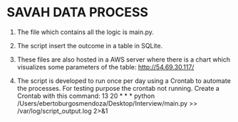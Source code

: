SAVAH DATA PROCESS
=====
1. The file which contains all the logic is main.py.

2. The script insert the outcome in a table in SQLite.

3. These files are also hosted in a AWS server where there is a chart which visualizes some parameters of the table: http://54.69.30.117/

4. The script is developed to run once per day using a Crontab to automate the processes. For testing purpose the crontab not running.
    Create a Crontab with this command:
    13 20 * * * python /Users/ebertoburgosmendoza/Desktop/Interview/main.py   >> /var/log/script_output.log 2>&1

